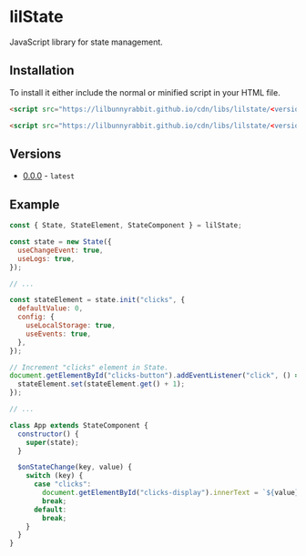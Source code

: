 # lilState
JavaScript library for state management.

## Installation
To install it either include the normal or minified script in your HTML file.

```html
<script src="https://lilbunnyrabbit.github.io/cdn/libs/lilstate/<version>/lilstate.js"></script>
```

```html
<script src="https://lilbunnyrabbit.github.io/cdn/libs/lilstate/<version>/lilstate.min.js"></script>
```

## Versions
* [0.0.0](https://lilbunnyrabbit.github.io/cdn/libs/lilstate/0.0.0/docs.html) - `latest`

## Example
```js
const { State, StateElement, StateComponent } = lilState;

const state = new State({
  useChangeEvent: true,
  useLogs: true,
});

// ...

const stateElement = state.init("clicks", {
  defaultValue: 0,
  config: {
    useLocalStorage: true,
    useEvents: true,
  },
});

// Increment "clicks" element in State.
document.getElementById("clicks-button").addEventListener("click", () => {
  stateElement.set(stateElement.get() + 1);
});

// ...

class App extends StateComponent {
  constructor() {
    super(state);
  }

  $onStateChange(key, value) {
    switch (key) {
      case "clicks":
        document.getElementById("clicks-display").innerText = `${value} clicks.`;
        break;
      default:
        break;
    }
  }
}
```